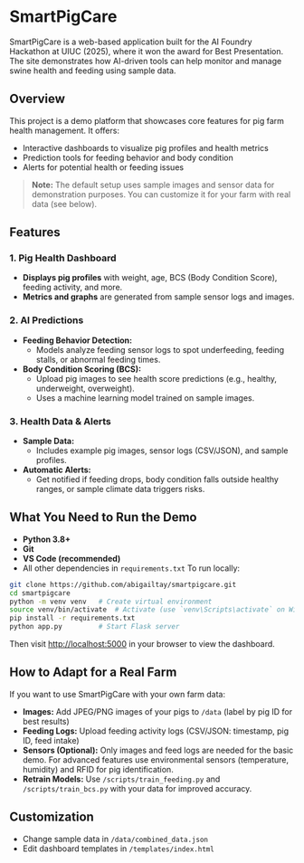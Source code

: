 # SmartPigCare
SmartPigCare is a web-based application built for the AI Foundry Hackathon at UIUC (2025), where it won the award for Best Presentation. The site demonstrates how AI-driven tools can help monitor and manage swine health and feeding using sample data.
## Overview
This project is a demo platform that showcases core features for pig farm health management. It offers:
- Interactive dashboards to visualize pig profiles and health metrics
- Prediction tools for feeding behavior and body condition
- Alerts for potential health or feeding issues
> **Note:** The default setup uses sample images and sensor data for demonstration purposes. You can customize it for your farm with real data (see below).
## Features
### 1. Pig Health Dashboard
- **Displays pig profiles** with weight, age, BCS (Body Condition Score), feeding activity, and more.
- **Metrics and graphs** are generated from sample sensor logs and images.
### 2. AI Predictions
- **Feeding Behavior Detection:**
  - Models analyze feeding sensor logs to spot underfeeding, feeding stalls, or abnormal feeding times.
- **Body Condition Scoring (BCS):**
  - Upload pig images to see health score predictions (e.g., healthy, underweight, overweight).
  - Uses a machine learning model trained on sample images.
### 3. Health Data & Alerts
- **Sample Data:**
  - Includes example pig images, sensor logs (CSV/JSON), and sample profiles.
- **Automatic Alerts:**
  - Get notified if feeding drops, body condition falls outside healthy ranges, or sample climate data triggers risks.
## What You Need to Run the Demo
- **Python 3.8+**
- **Git**
- **VS Code (recommended)**
- All other dependencies in `requirements.txt`
To run locally:
```bash
git clone https://github.com/abigailtay/smartpigcare.git
cd smartpigcare
python -m venv venv   # Create virtual environment
source venv/bin/activate  # Activate (use `venv\Scripts\activate` on Windows)
pip install -r requirements.txt
python app.py         # Start Flask server
```
Then visit [http://localhost:5000](http://localhost:5000) in your browser to view the dashboard.
## How to Adapt for a Real Farm
If you want to use SmartPigCare with your own farm data:
- **Images:** Add JPEG/PNG images of your pigs to `/data` (label by pig ID for best results)
- **Feeding Logs:** Upload feeding activity logs (CSV/JSON: timestamp, pig ID, feed intake)
- **Sensors (Optional):** Only images and feed logs are needed for the basic demo. For advanced features use environmental sensors (temperature, humidity) and RFID for pig identification.
- **Retrain Models:** Use `/scripts/train_feeding.py` and `/scripts/train_bcs.py` with your data for improved accuracy.
## Customization
- Change sample data in `/data/combined_data.json`
- Edit dashboard templates in `/templates/index.html`
